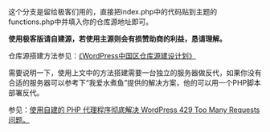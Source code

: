 这个分支是留给极客们用的，直接把index.php中的代码贴到主题的functions.php中并填入你的仓库源地址即可。

**使用极客版请自建源，若使用主源则会有损赞助商的利益，恳请理解。**

仓库源搭建方法参见：[《WordPress中国区仓库源建设计划》][custom]

需要说明一下，使用上文中的方法搭建需要一台独立的服务器做反代，如果你没有合适的服务器可以参考下“我爱水煮鱼”提供的解决方案，他的可以用一个PHP脚本部署反代。

参见：[使用自建的 PHP 代理程序彻底解决 WordPress 429 Too Many Requests 问题。][wpjam-proxy]

[custom]: https://www.ibadboy.net/archives/3349.html

[wpjam-proxy]: https://blog.wpjam.com/project/wpjam-proxy/
